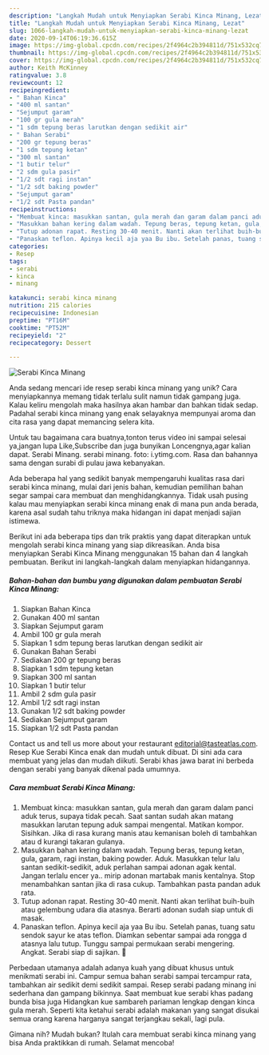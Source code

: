 ```yaml
---
description: "Langkah Mudah untuk Menyiapkan Serabi Kinca Minang, Lezat"
title: "Langkah Mudah untuk Menyiapkan Serabi Kinca Minang, Lezat"
slug: 1066-langkah-mudah-untuk-menyiapkan-serabi-kinca-minang-lezat
date: 2020-09-14T06:19:36.615Z
image: https://img-global.cpcdn.com/recipes/2f4964c2b394811d/751x532cq70/serabi-kinca-minang-foto-resep-utama.jpg
thumbnail: https://img-global.cpcdn.com/recipes/2f4964c2b394811d/751x532cq70/serabi-kinca-minang-foto-resep-utama.jpg
cover: https://img-global.cpcdn.com/recipes/2f4964c2b394811d/751x532cq70/serabi-kinca-minang-foto-resep-utama.jpg
author: Keith McKinney
ratingvalue: 3.8
reviewcount: 12
recipeingredient:
- " Bahan Kinca"
- "400 ml santan"
- "Sejumput garam"
- "100 gr gula merah"
- "1 sdm tepung beras larutkan dengan sedikit air"
- " Bahan Serabi"
- "200 gr tepung beras"
- "1 sdm tepung ketan"
- "300 ml santan"
- "1 butir telur"
- "2 sdm gula pasir"
- "1/2 sdt ragi instan"
- "1/2 sdt baking powder"
- "Sejumput garam"
- "1/2 sdt Pasta pandan"
recipeinstructions:
- "Membuat kinca: masukkan santan, gula merah dan garam dalam panci aduk terus, supaya tidak pecah. Saat santan sudah akan matang masukkan larutan tepung aduk sampai mengental. Matikan kompor. Sisihkan. Jika di rasa kurang manis atau kemanisan boleh di tambahkan atau d kurangi takaran gulanya."
- "Masukkan bahan kering dalam wadah. Tepung beras, tepung ketan, gula, garam, ragi instan, baking powder. Aduk. Masukkan telur lalu santan sedikit-sedikit, aduk perlahan sampai adonan agak kental. Jangan terlalu encer ya.. mirip adonan martabak manis kentalnya. Stop menambahkan santan jika di rasa cukup. Tambahkan pasta pandan aduk rata."
- "Tutup adonan rapat. Resting 30-40 menit. Nanti akan terlihat buih-buih atau gelembung udara dia atasnya. Berarti adonan sudah siap untuk di masak."
- "Panaskan teflon. Apinya kecil aja yaa Bu ibu. Setelah panas, tuang satu sendok sayur ke atas teflon. Diamkan sebentar sampai ada rongga d atasnya lalu tutup. Tunggu sampai permukaan serabi mengering. Angkat. Serabi siap di sajikan. 🙂"
categories:
- Resep
tags:
- serabi
- kinca
- minang

katakunci: serabi kinca minang 
nutrition: 215 calories
recipecuisine: Indonesian
preptime: "PT16M"
cooktime: "PT52M"
recipeyield: "2"
recipecategory: Dessert

---
```



![Serabi Kinca Minang](https://img-global.cpcdn.com/recipes/2f4964c2b394811d/751x532cq70/serabi-kinca-minang-foto-resep-utama.jpg)

Anda sedang mencari ide resep serabi kinca minang yang unik? Cara menyiapkannya memang tidak terlalu sulit namun tidak gampang juga. Kalau keliru mengolah maka hasilnya akan hambar dan bahkan tidak sedap. Padahal serabi kinca minang yang enak selayaknya mempunyai aroma dan cita rasa yang dapat memancing selera kita.

Untuk tau bagaimana cara buatnya,tonton terus video ini sampai selesai ya,jangan lupa Like,Subscribe dan juga bunyikan Loncengnya,agar kalian dapat. Serabi Minang. serabi minang. foto: i.ytimg.com. Rasa dan bahannya sama dengan surabi di pulau jawa kebanyakan.

Ada beberapa hal yang sedikit banyak mempengaruhi kualitas rasa dari serabi kinca minang, mulai dari jenis bahan, kemudian pemilihan bahan segar sampai cara membuat dan menghidangkannya. Tidak usah pusing kalau mau menyiapkan serabi kinca minang enak di mana pun anda berada, karena asal sudah tahu triknya maka hidangan ini dapat menjadi sajian istimewa.


Berikut ini ada beberapa tips dan trik praktis yang dapat diterapkan untuk mengolah serabi kinca minang yang siap dikreasikan. Anda bisa menyiapkan Serabi Kinca Minang menggunakan 15 bahan dan 4 langkah pembuatan. Berikut ini langkah-langkah dalam menyiapkan hidangannya.

<!--inarticleads1-->

##### Bahan-bahan dan bumbu yang digunakan dalam pembuatan Serabi Kinca Minang:

1. Siapkan  Bahan Kinca
1. Gunakan 400 ml santan
1. Siapkan Sejumput garam
1. Ambil 100 gr gula merah
1. Siapkan 1 sdm tepung beras larutkan dengan sedikit air
1. Gunakan  Bahan Serabi
1. Sediakan 200 gr tepung beras
1. Siapkan 1 sdm tepung ketan
1. Siapkan 300 ml santan
1. Siapkan 1 butir telur
1. Ambil 2 sdm gula pasir
1. Ambil 1/2 sdt ragi instan
1. Gunakan 1/2 sdt baking powder
1. Sediakan Sejumput garam
1. Siapkan 1/2 sdt Pasta pandan


Contact us and tell us more about your restaurant editorial@tasteatlas.com. Resep Kue Serabi Kinca enak dan mudah untuk dibuat. Di sini ada cara membuat yang jelas dan mudah diikuti. Serabi khas jawa barat ini berbeda dengan serabi yang banyak dikenal pada umumnya. 

<!--inarticleads2-->

##### Cara membuat Serabi Kinca Minang:

1. Membuat kinca: masukkan santan, gula merah dan garam dalam panci aduk terus, supaya tidak pecah. Saat santan sudah akan matang masukkan larutan tepung aduk sampai mengental. Matikan kompor. Sisihkan. Jika di rasa kurang manis atau kemanisan boleh di tambahkan atau d kurangi takaran gulanya.
1. Masukkan bahan kering dalam wadah. Tepung beras, tepung ketan, gula, garam, ragi instan, baking powder. Aduk. Masukkan telur lalu santan sedikit-sedikit, aduk perlahan sampai adonan agak kental. Jangan terlalu encer ya.. mirip adonan martabak manis kentalnya. Stop menambahkan santan jika di rasa cukup. Tambahkan pasta pandan aduk rata.
1. Tutup adonan rapat. Resting 30-40 menit. Nanti akan terlihat buih-buih atau gelembung udara dia atasnya. Berarti adonan sudah siap untuk di masak.
1. Panaskan teflon. Apinya kecil aja yaa Bu ibu. Setelah panas, tuang satu sendok sayur ke atas teflon. Diamkan sebentar sampai ada rongga d atasnya lalu tutup. Tunggu sampai permukaan serabi mengering. Angkat. Serabi siap di sajikan. 🙂


Perbedaan utamanya adalah adanya kuah yang dibuat khusus untuk menikmati serabi ini. Campur semua bahan serabi sampai tercampur rata, tambahkan air sedikit demi sedikit sampai. Resep serabi padang minang ini sederhana dan gampang bikinnya. Saat membuat kue serabi khas padang bunda bisa juga Hidangkan kue sambareh pariaman lengkap dengan kinca gula merah. Seperti kita ketahui serabi adalah makanan yang sangat disukai semua orang karena harganya sangat terjangkau sekali, lagi pula. 

Gimana nih? Mudah bukan? Itulah cara membuat serabi kinca minang yang bisa Anda praktikkan di rumah. Selamat mencoba!

